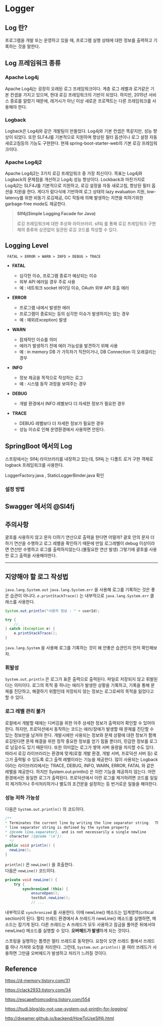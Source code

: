 # Logger

## Log 란?

프로그램을 개발 또는 운영하고 있을 때, 프로그램 실행 상태에 대한 정보를 출력하고 기록하는 것을 말한다.

## Log 프레임워크 종류

### Apache Log4j

Apache Log4j는 굉장히 오래된 로그 프레임워크이다. 계층 로그 레벨과 로거같은 기본 컨셉을 가지고 있으며, 현대 로깅 프레임워크의 기반이 되었다. 
하지만, 2015년 서비스 종료를 알렸기 때문에, 레거시가 아닌 이상 새로운 프로젝트는 다른 프레임워크를 사용해야 한다.

### Logback

Logback은 Log4j와 같은 개발팀이 만들었다. Log4j와 기본 컨셉은 똑같지만, 성능 향상이 되었다. 
또한 SLF4J를 기본적으로 지원하며 향상된 필터 옵션이나 로그 설정 자동 새로고침등의 기능도 구현한다. 
현재 spring-boot-starter-web의 기본 로깅 프레임워크이다.

### Apache Log4j2

Apache Log4j2는 3가지 로깅 프레임워크 중 가장 최신이다. 목표는 Log4j와 Logback의 문제점을 개선하고 Log4j 성능 향상이다. 
Lockback과 마찬가지로 Log4j2는 SLF4J를 기본적으로 지원하고, 로깅 설정을 자동 새로고침, 향상된 필터 옵션을 지원을 한다. 
게다가 람다식에 기반하여 로그 상태의 lazy evaluation 지원, low-latency를 위한 비동기 로깅제공, 
GC 작동에 의해 발생하는 지연을 피하기위한 garbage-free mode도 제공한다.

> **Slf4j(Simple Logging Facade for Java)**   
> 
> 로깅 프레임워크에 대한 추상화 라이브러리. 
> slf4j 를 통해 로깅 프레임워크 구현체의 종류와 상관없이 일관된 로깅 코드를 작성할 수 있다.

## Logging Level

``` FATAL > ERROR > WARN > INFO > DEBUG > TRACE```

- **FATAL**
  - 심각한 이슈, 프로그램 종료가 예상되는 이슈
  - 외부 API 에러일 경우 주로 사용
  - 예 : 네트워크 socket 바이딩 이슈, OAuth 외부 API 호출 에러

- **ERROR**
  - 프로그램 내에서 발생한 에러
  - 프로그램이 종료되는 등의 심각한 이슈가 발생하지는 않는 경우
  - 예 : 예외(Exception) 발생

- **WARN**
  - 잠재적인 이슈를 의미
  - 에러가 발생하기 전에 에러 가능성을 발견하기 위해 사용
  - 예 : in memory DB 가 가득차기 직전이거나, DB Connection 이 오래걸리는 경우

- **INFO**
  - 정보 제공을 목적으로 작성하는 로그
  - 예 : 시스템 동작 과정을 보여주는 경우

- **DEBUG**
  - 개발 환경에서 INFO 레벨보다 더 자세한 정보가 필요한 경우

- **TRACE**
  - DEBUG 레벨보다 더 자세한 정보가 필요한 경우
  - 성능 이슈로 인해 운영환경에서 사용하면 안된다.

## SpringBoot 에서의 Log

스프링에서는 Slf4j 라이브러리를 내장하고 있는데, Slf4j 는 디폴트 로거 구현 객체로 logback 프레임워크를 사용한다.

LoggerFactory.java , StaticLoggerBinder.java 확인

### 설정 방법



## Swagger 에서의 @Sl4fj



## 주의사항

괄호를 사용하지 않고 문자 더하기 연산으로 출력을 한다면 어떨까?
괄호 안의 문자 더하기 연산을 수행하고 로그 레벨을 확인하기 때문에 만일 로그레벨이 debug 이상이라면
연산만 수행하고 로그를 출력하지않는다.(불필요한 연산 발생)
그렇기에 괄호를 사용한 로그 출력을 사용해야한다. 

-----------------------------------

## 지양해야 할 로그 작성법

```java.lang.System.out``` ```java.lang.System.err``` 을 사용해 로그를 기록하는 것은 좋은 습관이 아니다.
```e.printStackTrace()``` 는 내부적으로 ```java.lang.System.err``` 클래스를 사용한다.

```java
System.out.println("사용자 정보 : " + userId);
```

```java
try {
    //...
} catch (Exception e) {
	e.printStackTrace();
}

```

```java.lang.System``` 을 사용해 로그를 기록하는 것이 왜 안좋은 습관인지 먼저 확인해보자.

### 휘발성

```System.out.println``` 은 로그가 표준 출력으로 출력된다. 파일로 저장되지 않고 휘발된다는 의미이다.
로그의 목적 중 하나는 에러가 발생한 상황을 기록하고, 기록을 통해 문제를 진단하고, 해결하기 위함인데
저장되지 않는 정보는 로그로써의 목적을 잃었다고 할 수 있다.

### 로그 레벨 관리 불가

로컬에서 개발할 때에는 디버깅을 위한 아주 상세한 정보가 출력되어 확인할 수 있어야 한다.
하지만, 프로덕션에서 동작하는 코드는 에러/장애가 발생할 때 문제를 진단할 수 있는 정보만을 남겨야 한다.
개발시에만 사용되는 정보와 문제 상황에 대한 정보가 함께 로깅된다면 문제 해결을 위한 정작 중요한 정보를 얻기 힘들 뿐더러, 민감한 정보를 로그로 남길수도 있기 때문이다.
또한 의미없는 로그가 쌓여 서버 용량을 차지할 수도 있다.   
따라서 로깅 라이브러리는 환경에 맞게(로컬 개발 환경, 개발 서버, 프로덕션 서버 등) 로그가 출력될 수 있도록 로그 출력 레벨이라는 기능을 제공한다.
많이 사용되는 Logback이라는 라이브러리에서는 TRACE, DEBUG, INFO, WARN, ERROR, FATAL 와 같은 레벨을 제공한다.
하지만 System.out.println() 은 이런 기능을 제공하지 않는다.
어떤 환경에서든 동일한 로그가 출력된다. 프로덕션에서 이런 로그를 제거하려면 코드를 일일히 제거하거나 주석처리하거나 별도의 조건문을 설정하는 등 번거로운 일들을 해야한다.

### 성능 저하 가능성
다음은 ```System.out.println()``` 의 코드이다.
```java
/**
* Terminates the current line by writing the line separator string.  The
* line separator string is defined by the system property
* {@code line.separator}, and is not necessarily a single newline
* character ({@code '\n'}).
  */
public void println() {
  newLine();
}
```


```println()``` 은 ```newLine()``` 을 호출한다.   
다음은 ```newLine()``` 코드이다.

```java
private void newLine() {
    try {
        synchronized (this) {
            ensureOpen();
            textOut.newLine();
            // ...
```

내부적으로 ```synchronized``` 를 사용한다. 이때 newLine() 메소드는 임계영역(critical section)이 된다.
멀티 쓰레드 환경에서 A 쓰레드가 newLine() 메소드를 실행하면, 메소드는 잠기게 된다.
다른 쓰레드는 A 쓰레드가 모두 사용하고 잠금을 풀어준 뒤에서야 newLine() 메소드를 실행할 수 있다. 
**오버헤드가 발생**하게 되는 것이다.

스프링을 실행하는 톰캣은 멀티 쓰레드로 동작한다. 요청이 오면 쓰레드 풀에서 쓰레드를 하나 가져와 요청을 처리한다.
그런데, ```System.out.println()``` 을 여러 쓰레드가 사용하면 그만큼 오버헤드가 발생하고 처리가 느려질 것이다.

## Reference

https://d-memory.tistory.com/31

https://clack2933.tistory.com/34

https://escapefromcoding.tistory.com/554

https://hudi.blog/do-not-use-system-out-println-for-logging/

http://dveamer.github.io/backend/HowToUseSlf4j.html